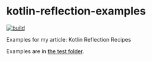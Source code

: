 # kotlin-reflection-examples
[![build](https://github.com/jaitl/kotlin-reflection-examples/actions/workflows/build.yml/badge.svg)](https://github.com/jaitl/kotlin-reflection-examples/actions/workflows/build.yml)

Examples for my article: Kotlin Reflection Recipes

Examples are in [the test folder](https://github.com/jaitl/kotlin-reflection-examples/tree/main/examples/src/test/kotlin/pro/jaitl/kotlin/reflection).
